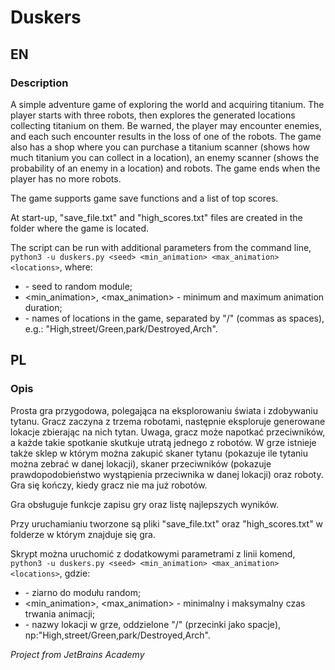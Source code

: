 # Duskers
## EN
### Description
A simple adventure game of exploring the world and acquiring titanium. The player starts with three robots, then explores the generated locations collecting titanium on them. Be warned, the player may encounter enemies, and each such encounter results in the loss of one of the robots. The game also has a shop where you can purchase a titanium scanner (shows how much titanium you can collect in a location), an enemy scanner (shows the probability of an enemy in a location) and robots. The game ends when the player has no more robots.

The game supports game save functions and a list of top scores.

At start-up, "save_file.txt" and "high_scores.txt" files are created in the folder where the game is located.

The script can be run with additional parameters from the command line, `python3 -u duskers.py <seed> <min_animation> <max_animation> <locations>`, where:
* <seed> - seed to random module;
* <min_animation>, <max_animation> - minimum and maximum animation duration;
* <locations> - names of locations in the game, separated by "/" (commas as spaces), e.g.: "High,street/Green,park/Destroyed,Arch".

## PL
### Opis
Prosta gra przygodowa, polegająca na eksplorowaniu świata i zdobywaniu tytanu. Gracz zaczyna z trzema robotami, następnie eksploruje generowane lokacje zbierając na nich tytan. Uwaga, gracz może napotkać przeciwników, a każde takie spotkanie skutkuje utratą jednego z robotów. W grze istnieje także sklep w którym można zakupić skaner tytanu (pokazuje ile tytaniu można zebrać w danej lokacji), skaner przeciwników (pokazuje prawdopodobieństwo wystąpienia przeciwnika w danej lokacji) oraz roboty. Gra się kończy, kiedy gracz nie ma już robotów.

Gra obsługuje funkcje zapisu gry oraz listę najlepszych wyników.

Przy uruchamianiu tworzone są pliki "save_file.txt" oraz "high_scores.txt" w folderze w którym znajduje się gra.

Skrypt można uruchomić z dodatkowymi parametrami z linii komend, `python3 -u duskers.py <seed> <min_animation> <max_animation> <locations>`, gdzie:
* <seed> - ziarno do modułu random;
* <min_animation>, <max_animation> - minimalny i maksymalny czas trwania animacji;
* <locations> - nazwy lokacji w grze, oddzielone "/" (przecinki jako spacje), np:"High,street/Green,park/Destroyed,Arch".

*Project from JetBrains Academy*
